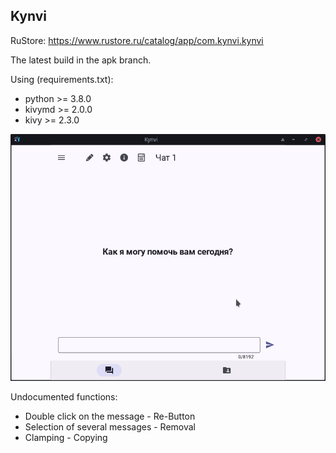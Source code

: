 ## Kynvi

RuStore: https://www.rustore.ru/catalog/app/com.kynvi.kynvi

The latest build in the apk branch.

Using (requirements.txt):

* python >= 3.8.0
* kivymd >= 2.0.0
* kivy >= 2.3.0

![Kynvi](images/Kynvi.png)

Undocumented functions:

* Double click on the message - Re-Button
* Selection of several messages - Removal
* Clamping - Copying
